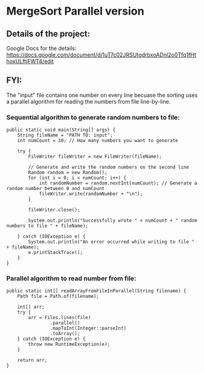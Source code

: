 
# MergeSort Parallel version

## Details of the project:
Google Docs for the details: https://docs.google.com/document/d/1uT7c02JRSUtgdrbxoADnl2o0Tfq1fHthoxULftjFWT4/edit

## FYI:
The "input" file contains one number on every line becuase the sorting uses a parallel algorithm for reading the numbers from file line-by-line.

### Sequential algorithm to generate random numbers to file:

    public static void main(String[] args) {
        String fileName = "PATH TO: input";
        int numCount = 10; // How many numbers you want to generate

        try {
            FileWriter fileWriter = new FileWriter(fileName);

            // Generate and write the random numbers on the second line
            Random random = new Random();
            for (int i = 0; i < numCount; i++) {
                int randomNumber = random.nextInt(numCount); // Generate a random number between 0 and numCount
                fileWriter.write(randomNumber + "\n");
            }

            fileWriter.close();

            System.out.println("Successfully wrote " + numCount + " random numbers to file " + fileName);

        } catch (IOException e) {
            System.out.println("An error occurred while writing to file " + fileName);
            e.printStackTrace();
        }
    }

### Parallel algorithm to read number from file:

    public static int[] readArrayFromFileInParallel(String filename) {
        Path file = Path.of(filename);

        int[] arr;
        try {
            arr = Files.lines(file)
                    .parallel()
                    .mapToInt(Integer::parseInt)
                    .toArray();
        } catch (IOException e) {
            throw new RuntimeException(e);
        }

        return arr;
    }
